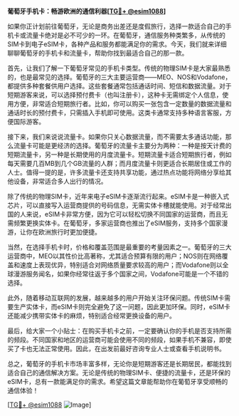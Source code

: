 **葡萄牙手机卡：畅游欧洲的通信利器[[TG💪+ @esim1088](https://t.me/s/esim1088)]**

如果你正计划前往葡萄牙，无论是商务出差还是度假旅行，选择一款适合自己的手机卡或流量卡绝对是必不可少的一环。在葡萄牙，通信服务种类繁多，从传统的SIM卡到电子eSIM卡，各种产品和服务都能满足你的需求。今天，我们就来详细聊聊葡萄牙的手机卡和流量卡，帮助你找到最适合自己的那一款。

首先，让我们了解一下葡萄牙常见的手机卡类型。传统的物理SIM卡是大家最熟悉的，也是最常见的选择。葡萄牙的三大主要运营商——MEO、NOS和Vodafone，都提供多种套餐供用户选择。这些套餐通常包括通话时间、短信和数据流量。对于短期游客来说，可以选择预付费卡（也叫注册卡），这种卡无需绑定个人信息，使用方便，非常适合短期旅行者。比如，你可以购买一张包含一定数量的数据流量和通话时长的预付费卡，只需插入手机即可使用。这类卡通常支持多种语言客服，方便国际游客。

接下来，我们来说说流量卡。如果你只关心数据流量，而不需要太多通话功能，那么流量卡可能是更经济的选择。葡萄牙的流量卡主要分为两种：一种是按天计费的短期流量卡，另一种是长期使用的月度流量卡。短期流量卡适合短期旅行者，例如每天需要几百MB到几个GB流量的人群；而月度流量卡则更适合长期居住或工作的人士。值得一提的是，许多流量卡还支持共享功能，通过热点功能将网络分享给其他设备，非常适合多人出行的情况。

除了传统的物理SIM卡，近年来电子eSIM卡逐渐流行起来。eSIM卡是一种嵌入式芯片，可以直接写入运营商提供的号码信息，无需实体卡槽就能使用。对于经常出国的人来说，eSIM卡非常方便，因为它可以轻松切换不同国家的运营商，而且无需频繁更换实体卡。在葡萄牙，多家运营商也推出了eSIM服务，支持多个国家漫游，让你在欧洲旅行时更加便捷。

当然，在选择手机卡时，价格和覆盖范围是最重要的考量因素之一。葡萄牙的三大运营商中，MEO以其性价比高著称，尤其适合预算有限的用户；NOS则在网络覆盖和速度上表现优异，特别适合对网络质量要求较高的用户；而Vodafone则以全球漫游服务闻名，如果你经常往返于多个国家之间，Vodafone可能是一个不错的选择。

此外，随着移动互联网的发展，越来越多的用户开始关注环保问题。传统SIM卡需要生产实体卡，而eSIM卡则完全避免了这一问题，因此更加环保。同时，eSIM卡还能减少携带实体卡的麻烦，特别适合经常更换设备的用户。

最后，给大家一个小贴士：在购买手机卡之前，一定要确认你的手机是否支持所需的频段。不同国家和地区的运营商可能会使用不同的频段，如果手机不兼容，即使买了卡也无法正常使用。因此，在出发前最好咨询专业人士或查看手机说明书。

总之，葡萄牙的手机卡市场丰富多样，无论你是短期游客还是长期居民，都能找到适合自己的通信解决方案。无论是传统的物理SIM卡、便捷的流量卡，还是环保的eSIM卡，总有一款能满足你的需求。希望这篇文章能帮助你在葡萄牙享受顺畅的通信体验！

[[TG💪+ @esim1088](https://t.me/s/esim1088) ![Image](https://i.postimg.cc/4NQfJmqS/Snipaste-2025-05-13-00-14-12.png)]